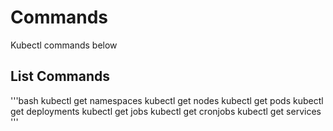 # Commands

Kubectl commands below

## List Commands

'''bash
kubectl get namespaces
kubectl get nodes
kubectl get pods
kubectl get deployments
kubectl get jobs
kubectl get cronjobs
kubectl get services
'''
